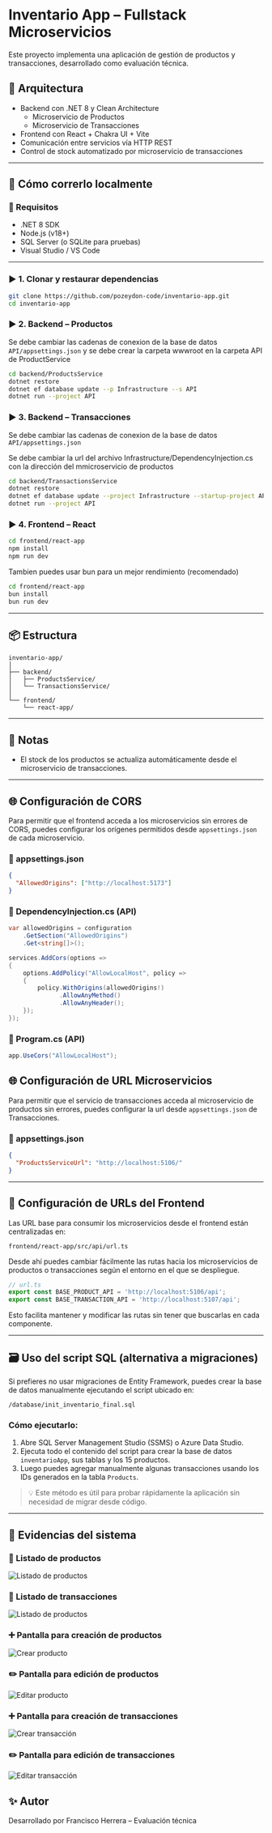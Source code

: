 # Inventario App – Fullstack Microservicios

Este proyecto implementa una aplicación de gestión de productos y transacciones, desarrollado como evaluación técnica.

## 🧱 Arquitectura

- Backend con .NET 8 y Clean Architecture
  - Microservicio de Productos
  - Microservicio de Transacciones
- Frontend con React + Chakra UI + Vite
- Comunicación entre servicios vía HTTP REST
- Control de stock automatizado por microservicio de transacciones

---

## 🚀 Cómo correrlo localmente

### 🔧 Requisitos

- .NET 8 SDK
- Node.js (v18+)
- SQL Server (o SQLite para pruebas)
- Visual Studio / VS Code

---

### ▶️ 1. Clonar y restaurar dependencias

```bash
git clone https://github.com/pozeydon-code/inventario-app.git
cd inventario-app
```

### ▶️ 2. Backend – Productos

Se debe cambiar las cadenas de conexion de la base de datos `API/appsettings.json` y se debe crear la carpeta wwwroot en la carpeta API de ProductService

```bash
cd backend/ProductsService
dotnet restore
dotnet ef database update --p Infrastructure --s API
dotnet run --project API
```

### ▶️ 3. Backend – Transacciones

Se debe cambiar las cadenas de conexion de la base de datos `API/appsettings.json`

Se debe cambiar la url del archivo Infrastructure/DependencyInjection.cs con la dirección del mmicroservicio de productos

```bash
cd backend/TransactionsService
dotnet restore
dotnet ef database update --project Infrastructure --startup-project API
dotnet run --project API
```

### ▶️ 4. Frontend – React

```bash
cd frontend/react-app
npm install
npm run dev
```

Tambien puedes usar bun para un mejor rendimiento (recomendado)

```bash
cd frontend/react-app
bun install
bun run dev
```

---

## 📦 Estructura

```
inventario-app/
│
├── backend/
│   ├── ProductsService/
│   └── TransactionsService/
│
└── frontend/
    └── react-app/
```

---

## 📌 Notas

- El stock de los productos se actualiza automáticamente desde el microservicio de transacciones.

---

## 🌐 Configuración de CORS

Para permitir que el frontend acceda a los microservicios sin errores de CORS, puedes configurar los orígenes permitidos desde `appsettings.json` de cada microservicio.

### 📁 appsettings.json

```json
{
  "AllowedOrigins": ["http://localhost:5173"]
}
```

### 📁 DependencyInjection.cs (API)

```csharp
var allowedOrigins = configuration
    .GetSection("AllowedOrigins")
    .Get<string[]>();

services.AddCors(options =>
{
    options.AddPolicy("AllowLocalHost", policy =>
    {
        policy.WithOrigins(allowedOrigins!)
              .AllowAnyMethod()
              .AllowAnyHeader();
    });
});
```

### 📁 Program.cs (API)

```csharp
app.UseCors("AllowLocalHost");
```

## 🌐 Configuración de URL Microservicios

Para permitir que el servicio de transacciones acceda al microservicio de productos sin errores, puedes configurar la url desde `appsettings.json` de Transacciones.

### 📁 appsettings.json

```json
{
  "ProductsServiceUrl": "http://localhost:5106/"
}
```

---

## 🔁 Configuración de URLs del Frontend

Las URL base para consumir los microservicios desde el frontend están centralizadas en:

```
frontend/react-app/src/api/url.ts
```

Desde ahí puedes cambiar fácilmente las rutas hacia los microservicios de productos o transacciones según el entorno en el que se despliegue.

```ts
// url.ts
export const BASE_PRODUCT_API = 'http://localhost:5106/api';
export const BASE_TRANSACTION_API = 'http://localhost:5107/api';
```

Esto facilita mantener y modificar las rutas sin tener que buscarlas en cada componente.

---

## 🗃️ Uso del script SQL (alternativa a migraciones)

Si prefieres no usar migraciones de Entity Framework, puedes crear la base de datos manualmente ejecutando el script ubicado en:

```
/database/init_inventario_final.sql
```

### Cómo ejecutarlo:

1. Abre SQL Server Management Studio (SSMS) o Azure Data Studio.
2. Ejecuta todo el contenido del script para crear la base de datos `inventarioApp`, sus tablas y los 15 productos.
3. Luego puedes agregar manualmente algunas transacciones usando los IDs generados en la tabla `Products`.

> 💡 Este método es útil para probar rápidamente la aplicación sin necesidad de migrar desde código.

---

## 📸 Evidencias del sistema

### 🧾 Listado de productos

![Listado de productos](evidencias/listado-productos.png)

### 🧾 Listado de transacciones

![Listado de productos](evidencias/listado-transacciones.png)

### ➕ Pantalla para creación de productos

![Crear producto](evidencias/crear-producto.png)

### ✏️ Pantalla para edición de productos

![Editar producto](evidencias/editar-producto.png)

### ➕ Pantalla para creación de transacciones

![Crear transacción](evidencias/crear-transaccion.png)

### ✏️ Pantalla para edición de transacciones

![Editar transacción](evidencias/editar-transaccion.png)

## ✨ Autor

Desarrollado por Francisco Herrera – Evaluación técnica

